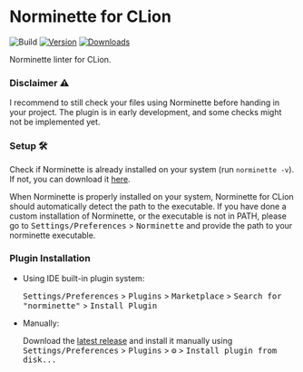 # Norminette for CLion

![Build](https://github.com/skrtks/norminette/workflows/Build/badge.svg)
[![Version](https://img.shields.io/jetbrains/plugin/v/com.samkortekaas.norminette.svg)](https://plugins.jetbrains.com/plugin/com.samkortekaas.norminette)
[![Downloads](https://img.shields.io/jetbrains/plugin/d/com.samkortekaas.norminette.svg)](https://plugins.jetbrains.com/plugin/com.samkortekaas.norminette)

<!-- Plugin description -->
Norminette linter for CLion.

### Disclaimer ⚠️
I recommend to still check your files using Norminette before handing in your project. The plugin is in early development, and some checks might not be implemented yet.

### Setup 🛠
Check if Norminette is already installed on your system (run `norminette -v`). 
If not, you can download it [here](https://github.com/42School/norminette). 

When Norminette is properly installed on your system, Norminette for CLion should automatically detect the path to the executable.
If you have done a custom installation of Norminette, or the executable is not in PATH, please go to <kbd>Settings/Preferences</kbd> > <kbd>Norminette</kbd> 
and provide the path to your norminette executable.

<!-- Plugin description end -->

### Plugin Installation

- Using IDE built-in plugin system:
  
  <kbd>Settings/Preferences</kbd> > <kbd>Plugins</kbd> > <kbd>Marketplace</kbd> > <kbd>Search for "norminette"</kbd> >
  <kbd>Install Plugin</kbd>
  
- Manually:

  Download the [latest release](https://github.com/skrtks/norminette/releases/latest) and install it manually using
  <kbd>Settings/Preferences</kbd> > <kbd>Plugins</kbd> > <kbd>⚙️</kbd> > <kbd>Install plugin from disk...</kbd>
